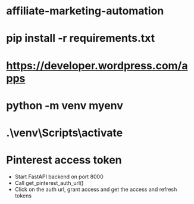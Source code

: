 # affiliate-marketing-automation
# pip install -r requirements.txt
# https://developer.wordpress.com/apps
# python -m venv myenv
# .\venv\Scripts\activate

# Pinterest access token
- Start FastAPI backend on port 8000
- Call get_pinterest_auth_url()
- Click on the auth url, grant access and get the access and refresh tokens